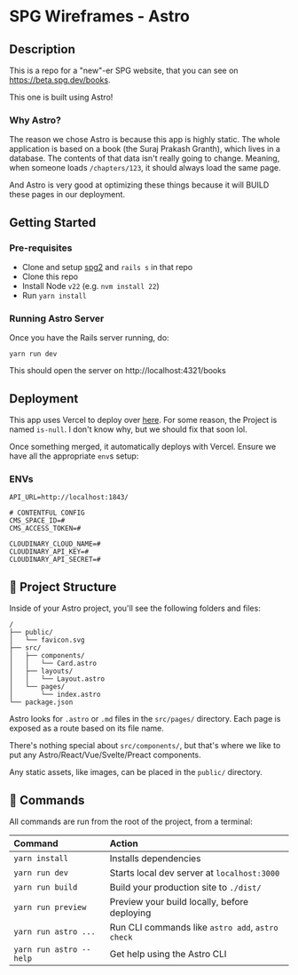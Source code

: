 # SPG Wireframes - Astro

## Description

This is a repo for a "new"-er SPG website, that you can see on https://beta.spg.dev/books.

This one is built using Astro!

### Why Astro?

The reason we chose Astro is because this app is highly static. The whole application is based on a book (the Suraj Prakash Granth), which lives in a database. The contents of that data isn't really going to change. Meaning, when someone loads `/chapters/123`, it should always load the same page.

And Astro is very good at optimizing these things because it will BUILD these pages in our deployment.

## Getting Started

### Pre-requisites

- Clone and setup [spg2](https://github.com/vidhiya-saagar/spg2) and `rails s` in that repo
- Clone this repo
- Install Node `v22` (e.g. `nvm install 22`)
- Run `yarn install`

### Running Astro Server

Once you have the Rails server running, do:

```
yarn run dev
```

This should open the server on http://localhost:4321/books

## Deployment

This app uses Vercel to deploy over [here](https://vercel.com/is-null/wireframes-astro). For some reason, the Project is named `is-null`. I don't know why, but we should fix that soon lol.

Once something merged, it automatically deploys with Vercel. Ensure we have all the appropriate `env`s setup:

### ENVs

```env
API_URL=http://localhost:1843/

# CONTENTFUL CONFIG
CMS_SPACE_ID=#
CMS_ACCESS_TOKEN=#

CLOUDINARY_CLOUD_NAME=#
CLOUDINARY_API_KEY=#
CLOUDINARY_API_SECRET=#
```

## 🚀 Project Structure

Inside of your Astro project, you'll see the following folders and files:

```
/
├── public/
│   └── favicon.svg
├── src/
│   ├── components/
│   │   └── Card.astro
│   ├── layouts/
│   │   └── Layout.astro
│   └── pages/
│       └── index.astro
└── package.json
```

Astro looks for `.astro` or `.md` files in the `src/pages/` directory. Each page is exposed as a route based on its file name.

There's nothing special about `src/components/`, but that's where we like to put any Astro/React/Vue/Svelte/Preact components.

Any static assets, like images, can be placed in the `public/` directory.

## 🧞 Commands

All commands are run from the root of the project, from a terminal:

| Command                 | Action                                           |
| :---------------------- | :----------------------------------------------- |
| `yarn install`          | Installs dependencies                            |
| `yarn run dev`          | Starts local dev server at `localhost:3000`      |
| `yarn run build`        | Build your production site to `./dist/`          |
| `yarn run preview`      | Preview your build locally, before deploying     |
| `yarn run astro ...`    | Run CLI commands like `astro add`, `astro check` |
| `yarn run astro --help` | Get help using the Astro CLI                     |
